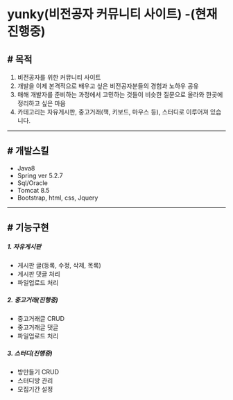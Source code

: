 # yunky(비전공자 커뮤니티 사이트) -(현재 진행중)
## #  목적
1. 비전공자를 위한 커뮤니티 사이트
2. 개발을 이제 본격적으로 배우고 싶은 비전공자분들의 경험과 노하우 공유
3. 매해 개발자를 준비하는 과정에서 고민하는 것들이 비슷한 질문으로 올라와 한곳에 정리하고 싶은 마음
4. 카테고리는 자유게시판, 중고거래(책, 키보드, 마우스 등), 스터디로 이루어져 있습니다.

---
## # 개발스킬
- Java8
- Spring ver 5.2.7 
- Sql/Oracle
- Tomcat 8.5
- Bootstrap, html, css, Jquery
---
## # 기능구현

##### 1. 자유게시판
- 게시판 글(등록, 수정, 삭제, 목록)
- 게시판 댓글 처리
- 파일업로드 처리

##### 2. 중고거래(진행중)
- 중고거래글 CRUD
- 중고거래글 댓글
- 파일업로드 처리

##### 3. 스터디(진행중)
- 방만들기 CRUD
- 스터디방 관리
- 모집기간 설정
